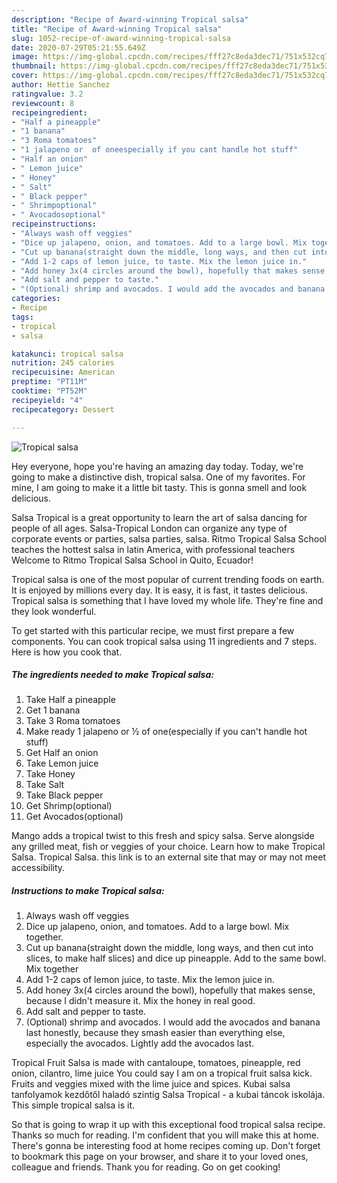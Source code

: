 ```yaml
---
description: "Recipe of Award-winning Tropical salsa"
title: "Recipe of Award-winning Tropical salsa"
slug: 1052-recipe-of-award-winning-tropical-salsa
date: 2020-07-29T05:21:55.649Z
image: https://img-global.cpcdn.com/recipes/fff27c8eda3dec71/751x532cq70/tropical-salsa-recipe-main-photo.jpg
thumbnail: https://img-global.cpcdn.com/recipes/fff27c8eda3dec71/751x532cq70/tropical-salsa-recipe-main-photo.jpg
cover: https://img-global.cpcdn.com/recipes/fff27c8eda3dec71/751x532cq70/tropical-salsa-recipe-main-photo.jpg
author: Hettie Sanchez
ratingvalue: 3.2
reviewcount: 8
recipeingredient:
- "Half a pineapple"
- "1 banana"
- "3 Roma tomatoes"
- "1 jalapeno or  of oneespecially if you cant handle hot stuff"
- "Half an onion"
- " Lemon juice"
- " Honey"
- " Salt"
- " Black pepper"
- " Shrimpoptional"
- " Avocadosoptional"
recipeinstructions:
- "Always wash off veggies"
- "Dice up jalapeno, onion, and tomatoes. Add to a large bowl. Mix together."
- "Cut up banana(straight down the middle, long ways, and then cut into slices, to make half slices) and dice up pineapple. Add to the same bowl. Mix together"
- "Add 1-2 caps of lemon juice, to taste. Mix the lemon juice in."
- "Add honey 3x(4 circles around the bowl), hopefully that makes sense, because I didn&#39;t measure it. Mix the honey in real good."
- "Add salt and pepper to taste."
- "(Optional) shrimp and avocados. I would add the avocados and banana last honestly, because they smash easier than everything else, especially the avocados. Lightly add the avocados last."
categories:
- Recipe
tags:
- tropical
- salsa

katakunci: tropical salsa 
nutrition: 245 calories
recipecuisine: American
preptime: "PT11M"
cooktime: "PT52M"
recipeyield: "4"
recipecategory: Dessert

---
```



![Tropical salsa](https://img-global.cpcdn.com/recipes/fff27c8eda3dec71/751x532cq70/tropical-salsa-recipe-main-photo.jpg)

Hey everyone, hope you're having an amazing day today. Today, we're going to make a distinctive dish, tropical salsa. One of my favorites. For mine, I am going to make it a little bit tasty. This is gonna smell and look delicious.

Salsa Tropical is a great opportunity to learn the art of salsa dancing for people of all ages. Salsa-Tropical London can organize any type of corporate events or parties, salsa parties, salsa. Ritmo Tropical Salsa School teaches the hottest salsa in latin America, with professional teachers Welcome to Ritmo Tropical Salsa School in Quito, Ecuador!

Tropical salsa is one of the most popular of current trending foods on earth. It is enjoyed by millions every day. It is easy, it is fast, it tastes delicious. Tropical salsa is something that I have loved my whole life. They're fine and they look wonderful.


To get started with this particular recipe, we must first prepare a few components. You can cook tropical salsa using 11 ingredients and 7 steps. Here is how you cook that.

<!--inarticleads1-->

##### The ingredients needed to make Tropical salsa:

1. Take Half a pineapple
1. Get 1 banana
1. Take 3 Roma tomatoes
1. Make ready 1 jalapeno or ½ of one(especially if you can&#39;t handle hot stuff)
1. Get Half an onion
1. Take  Lemon juice
1. Take  Honey
1. Take  Salt
1. Take  Black pepper
1. Get  Shrimp(optional)
1. Get  Avocados(optional)


Mango adds a tropical twist to this fresh and spicy salsa. Serve alongside any grilled meat, fish or veggies of your choice. Learn how to make Tropical Salsa. Tropical Salsa. this link is to an external site that may or may not meet accessibility. 

<!--inarticleads2-->

##### Instructions to make Tropical salsa:

1. Always wash off veggies
1. Dice up jalapeno, onion, and tomatoes. Add to a large bowl. Mix together.
1. Cut up banana(straight down the middle, long ways, and then cut into slices, to make half slices) and dice up pineapple. Add to the same bowl. Mix together
1. Add 1-2 caps of lemon juice, to taste. Mix the lemon juice in.
1. Add honey 3x(4 circles around the bowl), hopefully that makes sense, because I didn&#39;t measure it. Mix the honey in real good.
1. Add salt and pepper to taste.
1. (Optional) shrimp and avocados. I would add the avocados and banana last honestly, because they smash easier than everything else, especially the avocados. Lightly add the avocados last.


Tropical Fruit Salsa is made with cantaloupe, tomatoes, pineapple, red onion, cilantro, lime juice You could say I am on a tropical fruit salsa kick. Fruits and veggies mixed with the lime juice and spices. Kubai salsa tanfolyamok kezdőtől haladó szintig Salsa Tropical - a kubai táncok iskolája. This simple tropical salsa is it. 

So that is going to wrap it up with this exceptional food tropical salsa recipe. Thanks so much for reading. I'm confident that you will make this at home. There's gonna be interesting food at home recipes coming up. Don't forget to bookmark this page on your browser, and share it to your loved ones, colleague and friends. Thank you for reading. Go on get cooking!
